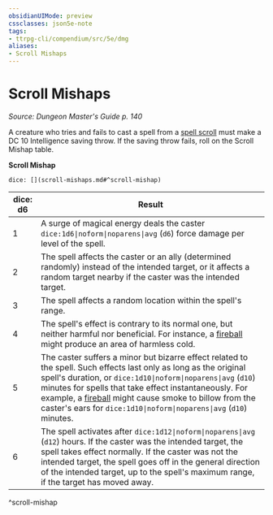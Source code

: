 ```yaml
---
obsidianUIMode: preview
cssclasses: json5e-note
tags:
- ttrpg-cli/compendium/src/5e/dmg
aliases:
- Scroll Mishaps
---
```

# Scroll Mishaps
*Source: Dungeon Master's Guide p. 140* 

A creature who tries and fails to cast a spell from a [spell scroll](/3-Mechanics/CLI/Compendium/items/spell-scroll.md) must make a DC 10 Intelligence saving throw. If the saving throw fails, roll on the Scroll Mishap table.

**Scroll Mishap**

`dice: [](scroll-mishaps.md#^scroll-mishap)`

| dice: d6 | Result |
|----------|--------|
| 1 | A surge of magical energy deals the caster `dice:1d6\|noform\|noparens\|avg` (`d6`) force damage per level of the spell. |
| 2 | The spell affects the caster or an ally (determined randomly) instead of the intended target, or it affects a random target nearby if the caster was the intended target.  |
| 3 | The spell affects a random location within the spell's range. |
| 4 | The spell's effect is contrary to its normal one, but neither harmful nor beneficial. For instance, a [fireball](/3-Mechanics/CLI/Compendium/spells/fireball.md) might produce an area of harmless cold. |
| 5 | The caster suffers a minor but bizarre effect related to the spell. Such effects last only as long as the original spell's duration, or `dice:1d10\|noform\|noparens\|avg` (`d10`) minutes for spells that take effect instantaneously. For example, a [fireball](/3-Mechanics/CLI/Compendium/spells/fireball.md) might cause smoke to billow from the caster's ears for `dice:1d10\|noform\|noparens\|avg` (`d10`) minutes.  |
| 6 | The spell activates after `dice:1d12\|noform\|noparens\|avg` (`d12`) hours. If the caster was the intended target, the spell takes effect normally. If the caster was not the intended target, the spell goes off in the general direction of the intended target, up to the spell's maximum range, if the target has moved away. |
^scroll-mishap